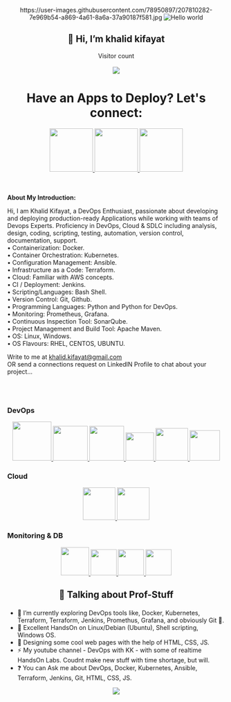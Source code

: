 
<p align="center">
 https://user-images.githubusercontent.com/78950897/207810282-7e969b54-a869-4a61-8a6a-37a90187f581.jpg

 <img src="https://raw.githubusercontent.com/sagar-viradiya/sagar-viradiya/master/resources/banner.png" alt="Hello world">

 
 <h2 align="center">👋 Hi, I’m khalid kifayat</h2>
</p>





<p align="center"> 
  Visitor count<br>
  <br>
  <img src="https://profile-counter.glitch.me/khalid-kifayat/count.svg" />
</p>



<h1 align="center" >Have an Apps to Deploy? Let's connect:</h1>


<div  align="center" gap="20px">
<a href="https://www.linkedin.com/in/khalid-kifayat/">
<img width="100px" src="https://img.shields.io/badge/-%2312100E.svg?&logo=linkedin&logoColor=white" />
</a>

 <a href="https://youtube.com/@dwkk">
<img  width="100px" src="https://img.shields.io/badge/-%2312100E.svg?&logo=youtube&logoColor=white" />
</a>

<a href="https://github.com/khalid-kifayat">
<img  width="100px" src="https://img.shields.io/badge/-%2312100E.svg?&logo=github&logoColor=white" />
</a>
</div>

<br >
<br />

**About My Introduction:**

Hi, I am Khalid Kifayat, a DevOps Enthusiast, passionate about developing and deploying production-ready Applications while working with teams of Devops Experts. Proficiency in DevOps, Cloud & SDLC including analysis, design, coding, scripting, testing, automation, version control, documentation, support.<br>
• Containerization: Docker.<br>
• Container Orchestration: Kubernetes.<br>
• Configuration Management: Ansible.<br>
• Infrastructure as a Code: Terraform.<br>
• Cloud: Familiar with AWS concepts.<br>
• CI / Deployment: Jenkins.<br>
• Scripting/Languages: Bash Shell.<br>
• Version Control: Git, Github.<br>
• Programming Languages: Python and Python for DevOps.<br>
• Monitoring: Prometheus, Grafana.<br>
• Continuous Inspection Tool: SonarQube.<br>
• Project Management and Build Tool: Apache Maven.<br> 
• OS: Linux, Windows.<br>
• OS Flavours: RHEL, CENTOS, UBUNTU.<br>

Write to me at khalid.kifayat@gmail.com<br>
OR send a connections request on LinkedIN Profile to chat about your project...

<br >
<br />

### DevOps

<p align="center">
  <a href="https://python.org/" target="_blank" >
    <img src="https://media1.giphy.com/media/KAq5w47R9rmTuvWOWa/giphy.gif"  height="90" />
  </a>
  <a href="https://www.docker.com/" target="_blank" >
    <img src="https://raw.githubusercontent.com/itsksaurabh/itsksaurabh/master/assets/docker.gif"  height="80" /> 
  </a>
  
  <a href="https://www.djangoproject.com/" target="_blank" >
    <img src="https://www.edgica.com/wp-content/files/django-logo-big.jpg"  height="80" /> 
  </a>
  
  <a href="https://docs.gitlab.com/ee/ci/" target="_blank" >
    <img src="https://raw.githubusercontent.com/itsksaurabh/itsksaurabh/master/assets/cicd.gif"  height="65" />
  </a>
  <a href="https://grpc.io/" target="_blank" >
    <img src="https://raw.githubusercontent.com/itsksaurabh/itsksaurabh/master/assets/grpc.gif"  height="75" />
  </a>
  <a href="https://www.w3.org/wiki/The_web_standards_model_-_HTML_CSS_and_JavaScript" target="_blank" >
    <img src="https://raw.githubusercontent.com/itsksaurabh/itsksaurabh/master/assets/html-css-js.png" height="70" />
  </a>
 </p>
  
### Cloud
  
 <p align="center">
  <a href="https://m.do.co/c/3bc2250b7076" target="_blank" >
    <img src="https://raw.githubusercontent.com/itsksaurabh/itsksaurabh/master/assets/do.gif"  height="75" />
  </a> 
  <a href="https://aws.amazon.com/" target="_blank" >
    <img src="https://raw.githubusercontent.com/itsksaurabh/itsksaurabh/master/assets/aws.gif"  height="75" />
  </a>
 </p>
  
### Monitoring & DB
  
  <p align="center">
  <a href="https://prometheus.io/" target="_blank" >
    <img src="https://raw.githubusercontent.com/itsksaurabh/itsksaurabh/master/assets/prometheus.gif" height="65" />
  </a>
  <a href="https://www.influxdata.com/" target="_blank" >
    <img src="https://raw.githubusercontent.com/itsksaurabh/itsksaurabh/master/assets/influxdata.gif" height="60" />
  </a>
    <a href="https://www.postgresql.org" target="_blank" >
    <img src="https://www.postgresql.org/media/img/about/press/elephant.png" height="60" />
  </a>
  </a>
    <a href="https://www.mongodb.com/" target="_blank" >
    <img src="https://www.logolynx.com/images/logolynx/cf/cf72126a3551b816d617a06ffb01388b.png" height="60" />
  </a>
  
</p>

<p align="center">

<h2 align="center">
 
 👋 Talking about Prof-Stuff

</h2>
 
 </p>

- 👀 I’m currently exploring DevOps tools like, Docker, Kubernetes, Terraform, Terraform, Jenkins, Promethus, Grafana,  and obviously Git 🤠.
- 🌱 Excellent HandsOn on Linux/Debian (Ubuntu), Shell scripting, Windows OS.                                                                                            
- 👯 Designing some cool web pages with the help of HTML, CSS, JS.
- ⚡️ My youtube channel - DevOps with KK - with some of realtime HandsOn Labs. Coudnt make new stuff with time shortage, but will.
- ❓  You can Ask me about DevOps, Docker, Kubernetes, Ansible, Terraform, Jenkins, Git, HTML, CSS, JS.

<p align="center">                                                                                              
<img src="https://liveimages.algoworks.com/new-algoworks/wp-content/uploads/2022/04/21121916/gif-integration-deployment-min.gif"></img>
</p>
